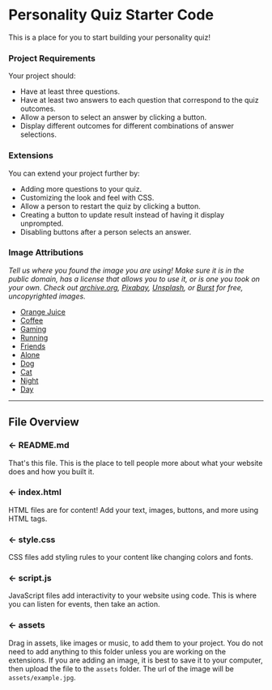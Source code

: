 # Personality Quiz Starter Code

This is a place for you to start building your personality quiz!

### Project Requirements
Your project should:
- Have at least three questions.
- Have at least two answers to each question that correspond to the quiz outcomes.
- Allow a person to select an answer by clicking a button.
- Display different outcomes for different combinations of answer selections.


### Extensions
You can extend your project further by:
- Adding more questions to your quiz.
- Customizing the look and feel with CSS.
- Allow a person to restart the quiz by clicking a button.
- Creating a button to update result instead of having it display unprompted.
- Disabling buttons after a person selects an answer.


### Image Attributions
*Tell us where you found the image you are using! Make sure it is in the public domain, has a license that allows you to use it, or is one you took on your own. Check out [archive.org](https://archive.org/), [Pixabay](https://pixabay.com/), [Unsplash](https://unsplash.com/), or [Burst](https://burst.shopify.com/) for free, uncopyrighted images.*
- [Orange Juice](https://pixabay.com/photos/orange-citrus-fruit-fruit-healthy-1995044/)
- [Coffee](https://pixabay.com/photos/latte-art-coffee-latte-cafe-latte-2431160/)
- [Gaming](https://pixabay.com/photos/playstation-computer-console-1845880/)
- [Running](https://stocksnap.io/photo/cold-weather-62E3B4C34S)
- [Friends](https://stocksnap.io/photo/friends-hugging-6ZYX4YY4IR)
- [Alone](https://stocksnap.io/photo/table-chairs-II8IZ684IW)
- [Dog](https://pixabay.com/photos/grass-nature-dog-silhouette-puppy-3206938/)
- [Cat](https://pixabay.com/photos/cat-sleepy-tired-asleep-tabby-1870003/)
- [Night](https://pixabay.com/photos/moon-full-moon-sky-night-sky-lunar-1859616/)
- [Day](https://pixabay.com/photos/cloudy-clouds-weather-blue-sky-2294671/)

---

## File Overview

### ← README.md

That's this file. This is the place to tell people more about what your website does and how you built it. 

### ← index.html

HTML files are for content! Add your text, images, buttons, and more using HTML tags.

### ← style.css

CSS files add styling rules to your content like changing colors and fonts. 

### ← script.js

JavaScript files add interactivity to your website using code. This is where you can listen for events, then take an action.

### ← assets

Drag in assets, like images or music, to add them to your project. You do not need to add anything to this folder unless you are working on the extensions. If you are adding an image, it is best to save it to your computer, then upload the file to the `assets` folder. The url of the image will be `assets/example.jpg`.
